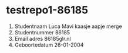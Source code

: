 # testrepo1-86185

1. Studentnaam  Luca Mavi kaasje aapje merge
2. Studentnummer 86185
3. Email adres 86185glr.nl
4. Geboortedatum 26-01-2004 
